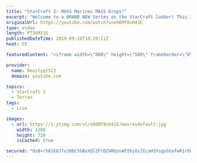 ```yaml
---
title: "StarCraft 2: MASS Marines MASS Drops!"
excerpt: "Welcome to a BRAND NEW Series on the StarCraft ladder! This is the \"Mass Marines to Grandmaster\" challenge, where the only attacking unit that I'm allowed to make is Marines - and that's it! I am allowed to make Medivacs just so that the gaemplay is not too monotonous, but I believe I could even make"
originalUrl: https://youtube.com/watch?v=e06Mf8oU41E
type: video
length: PT36M11S
publishedDateTime: 2019-09-18T10:20:11Z
heat: 55

featuredContent: "<iframe width=\"800\" height=\"500\" frameborder=\"0\" src=\"https://www.youtube.com/embed/e06Mf8oU41E\" allow=\"accelerometer; autoplay; encrypted-media; gyroscope; picture-in-picture\" allowfullscreen></iframe>"

provider:
  name: BeastyqtSC2
  domain: youtube.com

topics:
  - StarCraft 2
  - Terran
tags:
  - Live

images:
  - url: https://i.ytimg.com/vi/e06Mf8oU41E/maxresdefault.jpg
    width: 1280
    height: 720
    isCached: true

secured: "Os8+rh6SE8JToJ8DCtGBxXQlZFtDZ4ROznAP2bjOs3IcaH2VsgsGtofwR1rOofvhfGbP4CfJIacyKEqRAeR9+UWbcjXPGIxb7cMJi0/TgPV5puxi4JLrFG2kB5Q6EoixTlHSZ/nlElpBztZboZ4bI1gg5Mx3jLtN63dJ4ke5hwN0mvSffPXLnIcFRvu3rihMkljnDTaoMU9hJs83+PMDuMroi84+xLtMCvlCysVmZXD+EWaRNhKTYNBrst+NJuLwdq+319gow3UhivIyChgkU4v7vwylxlI18vfCsSf2EvdyTzEIWWqj2HWiNTxkYIjjAt0LaR8HExDh9jlPGsdJiQpg0G6TIt9hI5Z26+SYBiAI0RGCg8UcWiWcvxBPpMidKSZeQe1/z1fMWFjhT1yg1kg8P3bDq9nXTMhYeR3jZqU=;DPy+NhC9W7vf2JBCN9WvmA=="
---
```


